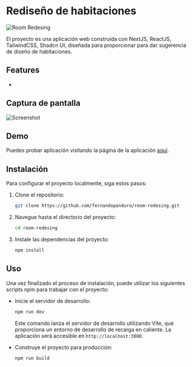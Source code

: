 # Rediseño de habitaciones

![Room Redesing](./src/assets/logo.png)

El proyecto es una aplicación web construida con NextJS, ReactJS, TailwindCSS, Shadcn UI, diseñada para proporcionar para dar sugerencia de diseño de habitaciones.

## Features

- 

## Captura de pantalla

![Screenshot](./src/assets/preview.png)

## Demo

Puedes probar aplicación visitando la página de la aplicación [aquí](https://room-redesing.vercel.app/).

## Instalación

Para configurar el proyecto localmente, siga estos pasos:

1. Clone el repositorio:

   ```bash
   git clone https://github.com/fernandopanduro/room-redesing.git
   ```

2. Navegue hasta el directorio del proyecto:

   ```bash
   cd room-redesing
   ```

3. Instale las dependencias del proyecto:

   ```bash
   npm install
   ```

## Uso

Una vez finalizado el proceso de instalación, puede utilizar los siguientes scripts npm para trabajar con el proyecto:

- Inicie el servidor de desarrollo:

  ```bash
  npm run dev
  ```

  Este comando lanza el servidor de desarrollo utilizando Vite, que proporciona un entorno de desarrollo de recarga en caliente. La aplicación será accesible en `http://localhost:3000`.

- Construye el proyecto para producción:

  ```bash
  npm run build
  ```
